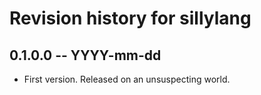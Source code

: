 # Revision history for sillylang

## 0.1.0.0 -- YYYY-mm-dd

* First version. Released on an unsuspecting world.
